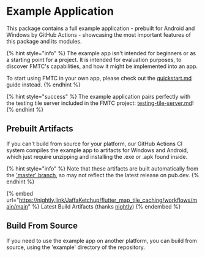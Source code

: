 # Example Application

This package contains a full example application - prebuilt for Android and Windows by GitHub Actions - showcasing the most important features of this package and its modules.

{% hint style="info" %}
The example app isn't intended for beginners or as a starting point for a project. It is intended for evaluation purposes, to discover FMTC's capabilities, and how it might be implemented into an app.

To start using FMTC in your own app, please check out the [quickstart.md](quickstart.md "mention") guide instead.
{% endhint %}

{% hint style="success" %}
The example application pairs perfectly with the testing tile server included in the FMTC project: [testing-tile-server.md](../usage/bulk-downloading/testing-tile-server.md "mention")!
{% endhint %}

## Prebuilt Artifacts

If you can't build from source for your platform, our GitHub Actions CI system compiles the example app to artifacts for Windows and Android, which just require unzipping and installing the .exe or .apk found inside.

{% hint style="info" %}
Note that these artifacts are built automatically from the ['master' branch](https://github.com/fleaflet/flutter_map), so may not reflect the the latest release on pub.dev.
{% endhint %}

{% embed url="https://nightly.link/JaffaKetchup/flutter_map_tile_caching/workflows/main/main" %}
Latest Build Artifacts (thanks [nightly](https://nightly.link/))
{% endembed %}

## Build From Source

If you need to use the example app on another platform, you can build from source, using the 'example' directory of the repository.
